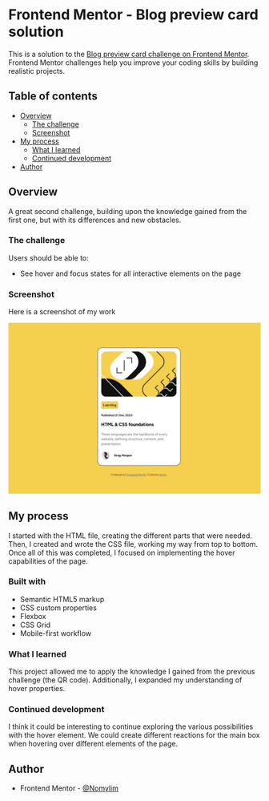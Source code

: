 # Frontend Mentor - Blog preview card solution

This is a solution to the [Blog preview card challenge on Frontend Mentor](https://www.frontendmentor.io/challenges/blog-preview-card-ckPaj01IcS). Frontend Mentor challenges help you improve your coding skills by building realistic projects. 

## Table of contents

- [Overview](#overview)
  - [The challenge](#the-challenge)
  - [Screenshot](#screenshot)
- [My process](#my-process)
  - [What I learned](#what-i-learned)
  - [Continued development](#continued-development)
- [Author](#author)

## Overview

A great second challenge, building upon the knowledge gained from the first one, but with its differences and new obstacles.

### The challenge

Users should be able to:

- See hover and focus states for all interactive elements on the page

### Screenshot

Here is a screenshot of my work

![](./assets/images/screenshot.JPG)

## My process

I started with the HTML file, creating the different parts that were needed. Then, I created and wrote the CSS file, working my way from top to bottom. Once all of this was completed, I focused on implementing the hover capabilities of the page.


### Built with

- Semantic HTML5 markup
- CSS custom properties
- Flexbox
- CSS Grid
- Mobile-first workflow

### What I learned

This project allowed me to apply the knowledge I gained from the previous challenge (the QR code). Additionally, I expanded my understanding of hover properties.

### Continued development

I think it could be interesting to continue exploring the various possibilities with the hover element. We could create different reactions for the main box when hovering over different elements of the page.

## Author

- Frontend Mentor - [@Nomylim](https://www.frontendmentor.io/profile/Nomylim)
